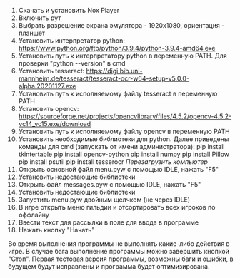 1. Скачать и установить Nox Player
2. Включить рут
3. Выбрать разрешение экрана эмулятора - 1920x1080, ориентация - планшет
4. Установить интерпретатор python: https://www.python.org/ftp/python/3.9.4/python-3.9.4-amd64.exe
5. Установить путь к интерпретатору python в переменную PATH. Для проверки "python --version" в cmd
6. Установить tesseract: https://digi.bib.uni-mannheim.de/tesseract/tesseract-ocr-w64-setup-v5.0.0-alpha.20201127.exe
7. Установить путь к исполняемому файлу tesseract в переменную PATH
8. Установить opencv: https://sourceforge.net/projects/opencvlibrary/files/4.5.2/opencv-4.5.2-vc14_vc15.exe/download
9. Установить путь к исполняемому файлу opencv в переменную PATH
10. Установить необходимые библиотеки для python. Далее приведены команды для cmd (запускать от имени администратора):
pip install tkintertable
pip install opencv-python
pip install numpy
pip install Pillow
pip install psutil
pip install tesserocr
*Перезагрузить компьютер*
11. Открыть основной файл menu.pyw с помощью IDLE, нажать "F5"
12. Установить недостающие библиотеки
13. Открыть файл messages.pyw с помощью IDLE, нажать "F5"
14. Установить недостающие библиотеки
15. Запустить menu.pyw двойным щелчком (не через IDLE)
16. В игре открыть меню гильдии и отсортировать всех игроков по оффлайну
17. Ввести текст для рассылки в поле для ввода в программе
18. Нажать кнопку "Начать"

Во время выполнения программы не выполнять какие-либо действия в игре. В случае бага выполнение программы можно завершить кнопкой "Стоп".
Первая тестовая версия программы, возможны баги и ошибки, в будущем будут исправлены и программа будет оптимизирована.
